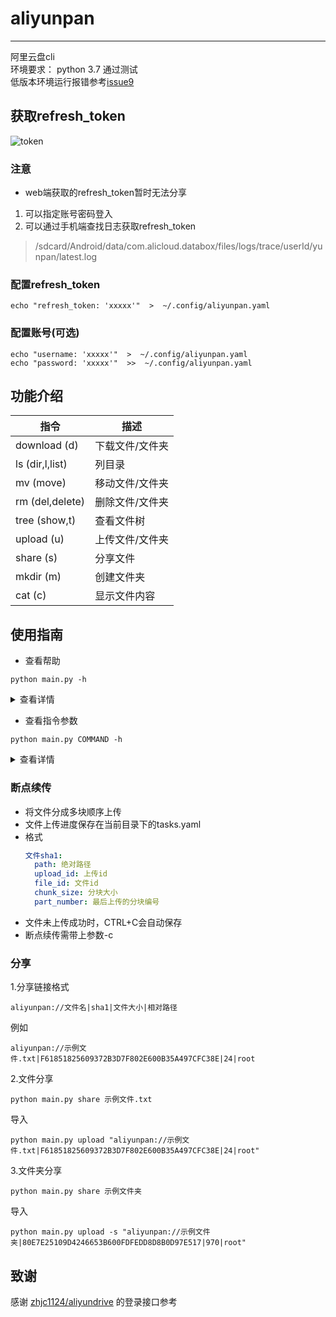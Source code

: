# aliyunpan

---

阿里云盘cli  
环境要求： python 3.7 通过测试  
低版本环境运行报错参考[issue9](https://github.com/wxy1343/aliyunpan/issues/9)

## 获取refresh_token

![token](https://github.com/wxy1343/aliyunpan/raw/main/token.png)

### 注意

* web端获取的refresh_token暂时无法分享

1. 可以指定账号密码登入
2. 可以通过手机端查找日志获取refresh_token

> /sdcard/Android/data/com.alicloud.databox/files/logs/trace/userId/yunpan/latest.log

### 配置refresh_token

```shell
echo "refresh_token: 'xxxxx'"  >  ~/.config/aliyunpan.yaml
```

### 配置账号(可选)

```shell
echo "username: 'xxxxx'"  >  ~/.config/aliyunpan.yaml
echo "password: 'xxxxx'"  >>  ~/.config/aliyunpan.yaml
```

## 功能介绍

|指令                 |描述                           |
|--------------------|------------------------------|
|download (d)        |下载文件/文件夹                  |
|ls (dir,l,list)     |列目录                         |
|mv (move)           |移动文件/文件夹                  |
|rm (del,delete)     |删除文件/文件夹                  |
|tree (show,t)       |查看文件树                      |
|upload (u)          |上传文件/文件夹                  |
|share (s)           |分享文件                        |
|mkdir (m)           |创建文件夹                      |
|cat (c)             |显示文件内容                    |

## 使用指南

* 查看帮助

```shell
python main.py -h
```

<details>
    <summary>查看详情</summary>
    <table>
        <tbody>
            <tr>
                <td>参数</td>
                <td>描述</td>
            </tr>
            <tr>
                <td>-h, --help</td>
                <td>查看帮助</td>
            </tr>
            <tr>
                <td>--version</td>
                <td>查看版本</td>
            </tr>
            <tr>
                <td>-c, --config-file</td>
                <td>指定配置文件</td>
            </tr>
            <tr>
                <td>-t</td>
                <td>指定REFRESH_TOKEN</td>
            </tr>
            <tr>
                <td>-u</td>
                <td>指定账号</td>
            </tr>
            <tr>
                <td>-p</td>
                <td>指定密码</td>
            </tr>
            <tr>
                <td>-d, --depth</td>
                <td>文件递归深度</td>
            </tr>
        </tbody>
    </table>
</details>

* 查看指令参数

```shell
python main.py COMMAND -h
```

<details>
    <summary>查看详情</summary>
    <table>
        <tbody>
            <tr>
                <td>指令</td>
                <td>参数</td>
                <td>描述</td>
            </tr>
            <tr>
                <td>download</td>
                <td>-p, --file</td>
                <td>选择文件(多个)</td>
            </tr>
                <td>download</td>
                <td>-s, share</td>
                <td>指定分享的序列文件</td>
            </tr>
            <tr>
                <td>ls</td>
                <td>-l</td>
                <td>查看详情</td>
            </tr>
            <tr>
                <td>share</td>
                <td>-f, --file-id</td>
                <td>指定file_id</td>
            </tr>        
            <tr>
                <td>share</td>
                <td>-t, --expire-sec</td>
                <td>分享过期时间(秒)，默认最大14400</td>
            </tr>        
            <tr>
                <td>share</td>
                <td>-l, --share-link</td>
                <td>输出分享链接</td>
            </tr>        
            <tr>
                <td>share</td>
                <td>-d, --download-link</td>
                <td>输出下载链接</td>
            </tr>        
            <tr>
                <td>share</td>
                <td>-s, --save</td>
                <td>保存序列文件到云盘和本地</td>
            </tr>        
            <tr>
                <td>upload</td>
                <td>-p, --file</td>
                <td>选择文件(多个)</td>
            </tr>        
            <tr>
                <td>upload</td>
                <td>-t, --time-out</td>
                <td>分块上传超时时间(秒)</td>
            </tr>        
            <tr>
                <td>upload</td>
                <td>-r, --retry</td>
                <td>上传失败重试次数</td>
            </tr>        
            <tr>
                <td>upload</td>
                <td>-f, --force</td>
                <td>强制覆盖文件</td>
            </tr>
            </tr>
                <td>upload</td>
                <td>-s, share</td>
                <td>指定分享的序列文件</td>
            </tr> 
            </tr>
                <td>upload</td>
                <td>-cs, --chunk-size</td>
                <td>分块大小(字节)</td>
            </tr> 
            </tr>
                <td>upload</td>
                <td>-c</td>
                <td>断点续传</td>
            </tr>        
            <tr>
                <td>cat</td>
                <td>-e, --encoding</td>
                <td>文件编码</td>
            </tr>
        </tbody>
    </table>
</details>

### 断点续传

* 将文件分成多块顺序上传
* 文件上传进度保存在当前目录下的tasks.yaml
* 格式
  ```yaml
  文件sha1:
    path: 绝对路径
    upload_id: 上传id
    file_id: 文件id
    chunk_size: 分块大小
    part_number: 最后上传的分块编号
  ```
* 文件未上传成功时，CTRL+C会自动保存
* 断点续传需带上参数-c

### 分享

1.分享链接格式

```
aliyunpan://文件名|sha1|文件大小|相对路径
```

例如

```
aliyunpan://示例文件.txt|F61851825609372B3D7F802E600B35A497CFC38E|24|root
```

2.文件分享

```shell
python main.py share 示例文件.txt 
```

导入

```shell
python main.py upload "aliyunpan://示例文件.txt|F61851825609372B3D7F802E600B35A497CFC38E|24|root"
```

3.文件夹分享

```shell
python main.py share 示例文件夹
```

导入

```shell
python main.py upload -s "aliyunpan://示例文件夹|80E7E25109D4246653B600FDFEDD8D8B0D97E517|970|root"
```

## 致谢

感谢 [zhjc1124/aliyundrive](https://github.com/zhjc1124/aliyundrive) 的登录接口参考
